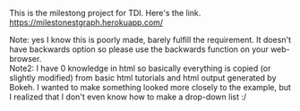 This is the milestong project for TDI.
Here's the link. 
https://milestonestgraph.herokuapp.com/

Note: yes I know this is poorly made, barely fulfill the requirement. It doesn't have backwards option so please use the backwards function on your web-browser. <br>
Note2: I have 0 knowledge in html so basically everything is copied (or slightly modified) from basic html tutorials and html output generated by Bokeh. I wanted to make something looked more closely to the example, but I realized that I don't even know how to make a drop-down list :/

